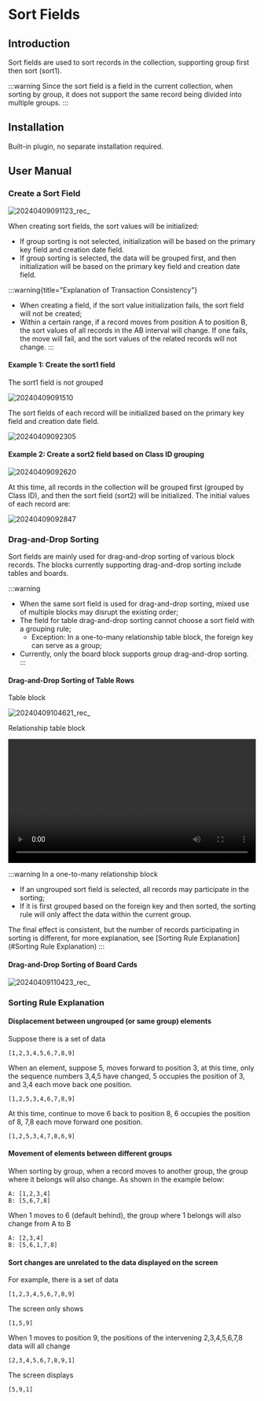 # Sort Fields

<PluginInfo name="field-sort"></PluginInfo>

## Introduction

Sort fields are used to sort records in the collection, supporting group first then sort (sort1).

:::warning
Since the sort field is a field in the current collection, when sorting by group, it does not support the same record being divided into multiple groups.
:::

## Installation

Built-in plugin, no separate installation required.

## User Manual

### Create a Sort Field

![20240409091123_rec_](https://static-docs.nocobase.com/20240409091123_rec_.gif)

When creating sort fields, the sort values will be initialized:

- If group sorting is not selected, initialization will be based on the primary key field and creation date field.
- If group sorting is selected, the data will be grouped first, and then initialization will be based on the primary key field and creation date field.

:::warning{title="Explanation of Transaction Consistency"}
- When creating a field, if the sort value initialization fails, the sort field will not be created;
- Within a certain range, if a record moves from position A to position B, the sort values of all records in the AB interval will change. If one fails, the move will fail, and the sort values of the related records will not change.
:::

#### Example 1: Create the sort1 field

The sort1 field is not grouped

![20240409091510](https://static-docs.nocobase.com/20240409091510.png)

The sort fields of each record will be initialized based on the primary key field and creation date field.

![20240409092305](https://static-docs.nocobase.com/20240409092305.png)

#### Example 2: Create a sort2 field based on Class ID grouping

![20240409092620](https://static-docs.nocobase.com/20240409092620.png)

At this time, all records in the collection will be grouped first (grouped by Class ID), and then the sort field (sort2) will be initialized. The initial values of each record are:

![20240409092847](https://static-docs.nocobase.com/20240409092847.png)

### Drag-and-Drop Sorting

Sort fields are mainly used for drag-and-drop sorting of various block records. The blocks currently supporting drag-and-drop sorting include tables and boards.

:::warning
- When the same sort field is used for drag-and-drop sorting, mixed use of multiple blocks may disrupt the existing order;
- The field for table drag-and-drop sorting cannot choose a sort field with a grouping rule;
  - Exception: In a one-to-many relationship table block, the foreign key can serve as a group;
- Currently, only the board block supports group drag-and-drop sorting.
:::

#### Drag-and-Drop Sorting of Table Rows

Table block

![20240409104621_rec_](https://static-docs.nocobase.com/20240409104621_rec_.gif)

Relationship table block

<video controls width="100%" src="https://static-docs.nocobase.com/20240409111903_rec_.mp4" title="Title"></video>

:::warning
In a one-to-many relationship block

- If an ungrouped sort field is selected, all records may participate in the sorting;
- If it is first grouped based on the foreign key and then sorted, the sorting rule will only affect the data within the current group.

The final effect is consistent, but the number of records participating in sorting is different, for more explanation, see [Sorting Rule Explanation](#Sorting Rule Explanation)
:::

#### Drag-and-Drop Sorting of Board Cards

![20240409110423_rec_](https://static-docs.nocobase.com/20240409110423_rec_.gif)

### Sorting Rule Explanation

#### Displacement between ungrouped (or same group) elements

Suppose there is a set of data

```
[1,2,3,4,5,6,7,8,9]
```

When an element, suppose 5, moves forward to position 3, at this time, only the sequence numbers 3,4,5 have changed, 5 occupies the position of 3, and 3,4 each move back one position.

```
[1,2,5,3,4,6,7,8,9]
```

At this time, continue to move 6 back to position 8, 6 occupies the position of 8, 7,8 each move forward one position.

```
[1,2,5,3,4,7,8,6,9]
```

#### Movement of elements between different groups

When sorting by group, when a record moves to another group, the group where it belongs will also change. As shown in the example below:

```
A: [1,2,3,4]
B: [5,6,7,8]
```

When 1 moves to 6 (default behind), the group where 1 belongs will also change from A to B

```
A: [2,3,4]
B: [5,6,1,7,8]
```

#### Sort changes are unrelated to the data displayed on the screen

For example, there is a set of data

```
[1,2,3,4,5,6,7,8,9]
```

The screen only shows

```
[1,5,9]
```

When 1 moves to position 9, the positions of the intervening 2,3,4,5,6,7,8 data will all change

```
[2,3,4,5,6,7,8,9,1]
```

The screen displays

```
[5,9,1]
```